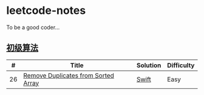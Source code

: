 # leetcode-notes

To be a good coder...

## [初级算法](https://leetcode-cn.com/explore/featured/card/top-interview-questions-easy/)

| # | Title | Solution | Difficulty |
|---| ----- | -------- | ---------- |
| 26 | [Remove Duplicates from Sorted Array](https://leetcode-cn.com/explore/featured/card/top-interview-questions-easy/1/array/21/) | [Swift](https://github.com/nspangbo/leetcode-notes/blob/master/26.%20Remove%20Duplicates%20from%20Sorted%20Array.swift) | Easy |
